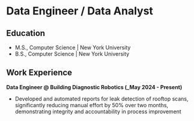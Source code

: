 # Data Engineer / Data Analyst

## Education
- M.S., Computer Science | New York University
- B.S., Computer Science | New York University

## Work Experience
**Data Engineer @ Building Diagnostic Robotics (_May 2024 - Present)**
- Developed and automated reports for leak detection of rooftop scans, significantly reducing manual effort by 50% over two months, demonstrating integrity and accountability in process improvement
